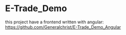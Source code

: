 # E-Trade_Demo


this project have a frontend written with angular:
https://github.com/Generalchrist/E-Trade_Demo_Angular
